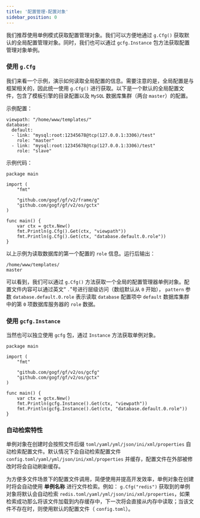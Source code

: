 ```yaml
---
title: '配置管理-配置对象'
sidebar_position: 0
---
```


我们推荐使用单例模式获取配置管理对象。我们可以方便地通过 `g.Cfg()` 获取默认的全局配置管理对象。同时，我们也可以通过 `gcfg.Instance` 包方法获取配置管理对象单例。

### 使用 `g.Cfg`

我们来看一个示例，演示如何读取全局配置的信息。需要注意的是，全局配置是与框架相关的，因此统一使用 `g.Cfg()` 进行获取。以下是一个默认的全局配置文件，包含了模板引擎的目录配置以及 `MySQL` 数据库集群（两台 `master`）的配置。

示例配置：

```
viewpath: "/home/www/templates/"
database:
  default:
  - link: "mysql:root:12345678@tcp(127.0.0.1:3306)/test"
    role: "master"
  - link: "mysql:root:12345678@tcp(127.0.0.1:3306)/test"
    role: "slave"
```

示例代码：

```
package main

import (
	"fmt"

	"github.com/gogf/gf/v2/frame/g"
	"github.com/gogf/gf/v2/os/gctx"
)

func main() {
	var ctx = gctx.New()
	fmt.Println(g.Cfg().Get(ctx, "viewpath"))
	fmt.Println(g.Cfg().Get(ctx, "database.default.0.role"))
}
```

以上示例为读取数据库的第一个配置的 `role` 信息。运行后输出：

```
/home/www/templates/
master
```

可以看到，我们可以通过 `g.Cfg()` 方法获取一个全局的配置管理器单例对象。配置文件内容可以通过英文“ `.`”号进行层级访问（数组默认从 `0` 开始）， `pattern` 参数 `database.default.0.role` 表示读取 `database` 配置项中 `default` 数据库集群中的第 `0` 项数据库服务器的 `role` 数据。

### 使用 `gcfg.Instance`

当然也可以独立使用 `gcfg` 包，通过 `Instance` 方法获取单例对象。

```
package main

import (
	"fmt"

	"github.com/gogf/gf/v2/os/gcfg"
	"github.com/gogf/gf/v2/os/gctx"
)

func main() {
	var ctx = gctx.New()
	fmt.Println(gcfg.Instance().Get(ctx, "viewpath"))
	fmt.Println(gcfg.Instance().Get(ctx, "database.default.0.role"))
}
```

### 自动检索特性

单例对象在创建时会按照文件后缀 `toml/yaml/yml/json/ini/xml/properties` 自动检索配置文件。默认情况下会自动检索配置文件 `config.toml/yaml/yml/json/ini/xml/properties` 并缓存，配置文件在外部被修改时将会自动刷新缓存。

为方便多文件场景下的配置文件调用，简便使用并提高开发效率，单例对象在创建时将会自动使用 **单例名称** 进行文件检索。例如： `g.Cfg("redis")` 获取到的单例对象将默认会自动检索 `redis.toml/yaml/yml/json/ini/xml/properties`，如果检索成功那么将该文件加载到内存缓存中，下一次将会直接从内存中读取；当该文件不存在时，则使用默认的配置文件（ `config.toml`）。
